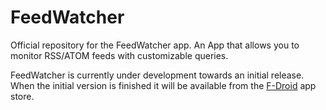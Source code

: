 FeedWatcher
===========

Official repository for the FeedWatcher app. An App that allows you to monitor
RSS/ATOM feeds with customizable queries.

FeedWatcher is currently under development towards an initial release. When the
initial version is finished it will be available from the
[F-Droid](https://f-droid.org) app store.
